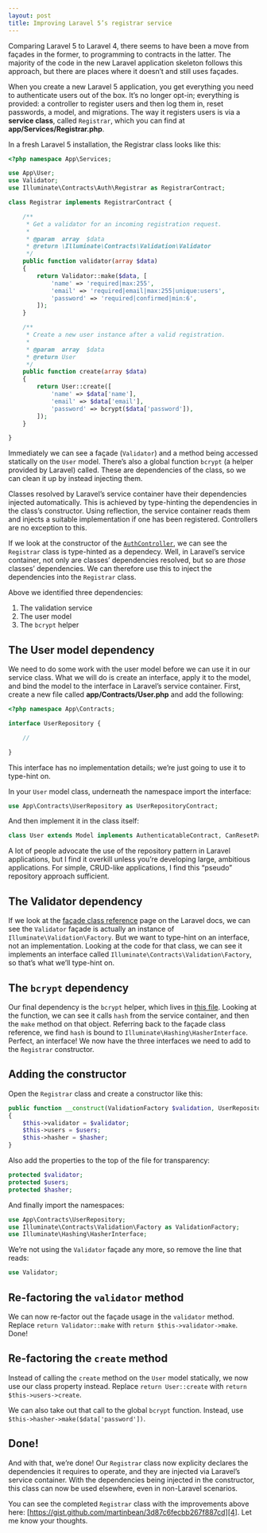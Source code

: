 ```yaml
---
layout: post
title: Improving Laravel 5’s registrar service
---
```

Comparing Laravel 5 to Laravel 4, there seems to have been a move from façades in the former, to programming to contracts in the latter.
The majority of the code in the new Laravel application skeleton follows this approach, but there are places where it doesn’t and still uses façades.

When you create a new Laravel 5 application, you get everything you need to authenticate users out of the box.
It’s no longer opt-in; everything is provided: a controller to register users and then log them in, reset passwords, a model, and migrations.
The way it registers users is via a **service class**, called `Registrar`, which you can find at **app/Services/Registrar.php**.

In a fresh Laravel 5 installation, the Registrar class looks like this:

```php
<?php namespace App\Services;

use App\User;
use Validator;
use Illuminate\Contracts\Auth\Registrar as RegistrarContract;

class Registrar implements RegistrarContract {

	/**
	 * Get a validator for an incoming registration request.
	 *
	 * @param  array  $data
	 * @return \Illuminate\Contracts\Validation\Validator
	 */
	public function validator(array $data)
	{
		return Validator::make($data, [
			'name' => 'required|max:255',
			'email' => 'required|email|max:255|unique:users',
			'password' => 'required|confirmed|min:6',
		]);
	}

	/**
	 * Create a new user instance after a valid registration.
	 *
	 * @param  array  $data
	 * @return User
	 */
	public function create(array $data)
	{
		return User::create([
			'name' => $data['name'],
			'email' => $data['email'],
			'password' => bcrypt($data['password']),
		]);
	}

}
```

Immediately we can see a façade (`Validator`) and a method being accessed statically on the `User` model.
There’s also a global function `bcrypt` (a helper provided by Laravel) called.
These are dependencies of the class, so we can clean it up by instead injecting them.

Classes resolved by Laravel’s service container have their dependencies injected automatically.
This is achieved by type-hinting the dependencies in the class’s constructor.
Using reflection, the service container reads them and injects a suitable implementation if one has been registered.
Controllers are no exception to this.

If we look at the constructor of the [`AuthController`][0], we can see the `Registrar` class is type-hinted as a dependecy.
Well, in Laravel’s service container, not only are classes’ dependencies resolved, but so are *those* classes’ dependencies.
We can therefore use this to inject the dependencies into the `Registrar` class.

Above we identified three dependencies:

1. The validation service
2. The user model
3. The `bcrypt` helper

## The User model dependency

We need to do some work with the user model before we can use it in our service class.
What we will do is create an interface, apply it to the model, and bind the model to the interface in Laravel’s service container.
First, create a new file called **app/Contracts/User.php** and add the following:

```php
<?php namespace App\Contracts;

interface UserRepository {

	//

}
```

This interface has no implementation details; we’re just going to use it to type-hint on.

In your `User` model class, underneath the namespace import the interface:

```php
use App\Contracts\UserRepository as UserRepositoryContract;
```

And then implement it in the class itself:

```php
class User extends Model implements AuthenticatableContract, CanResetPasswordContract, UserRepositoryContract {
```

A lot of people advocate the use of the repository pattern in Laravel applications, but I find it overkill unless you’re developing large, ambitious applications.
For simple, CRUD-like applications, I find this “pseudo” repository approach sufficient.

## The Validator dependency

If we look at the [façade class reference][1] page on the Laravel docs, we can see the `Validator` façade is actually an instance of `Illuminate\Validation\Factory`.
But we want to type-hint on an interface, not an implementation.
Looking at the code for that class, we can see it implements an interface called `Illuminate\Contracts\Validation\Factory`, so that’s what we’ll type-hint on.

## The `bcrypt` dependency

Our final dependency is the `bcrypt` helper, which lives in [this file][3].
Looking at the function, we can see it calls `hash` from the service container, and then the `make` method on that object.
Referring back to the façade class reference, we find `hash` is bound to `Illuminate\Hashing\HasherInterface`.
Perfect, an interface! We now have the three interfaces we need to add to the `Registrar` constructor.

## Adding the constructor

Open the `Registrar` class and create a constructor like this:

```php
public function __construct(ValidationFactory $validation, UserRepository $users, HasherInterface $hasher)
{
	$this->validator = $validator;
	$this->users = $users;
	$this->hasher = $hasher;
}
```

Also add the properties to the top of the file for transparency:

```php
protected $validator;
protected $users;
protected $hasher;
```

And finally import the namespaces:

```php
use App\Contracts\UserRepository;
use Illuminate\Contracts\Validation\Factory as ValidationFactory;
use Illuminate\Hashing\HasherInterface;
```

We’re not using the `Validator` façade any more, so remove the line that reads:

```php
use Validator;
```

## Re-factoring the `validator` method

We can now re-factor out the façade usage in the `validator` method.
Replace `return Validator::make` with `return $this->validator->make`. Done!

## Re-factoring the `create` method

Instead of calling the `create` method on the `User` model statically, we now use our class property instead.
Replace `return User::create` with `return $this->users->create`.

We can also take out that call to the global `bcrypt` function.
Instead, use `$this->hasher->make($data['password'])`.

## Done!

And with that, we’re done!
Our `Registrar` class now explicity declares the dependencies it requires to operate, and they are injected via Laravel’s service container.
With the dependencies being injected in the constructor, this class can now be used elsewhere, even in non-Laravel scenarios.

You can see the completed `Registrar` class with the improvements above here:
[https://gist.github.com/martinbean/3d87c6fecbb267f887cd][4].
Let me know your thoughts.

[0]: https://github.com/laravel/laravel/blob/master/app/Http/Controllers/Auth/AuthController.php
[1]: http://laravel.com/docs/master/facades#facade-class-reference
[2]: https://github.com/laravel/framework/blob/5.0/src/Illuminate/Validation/Factory.php
[3]: https://github.com/laravel/framework/blob/5.0/src/Illuminate/Foundation/helpers.php
[4]: https://gist.github.com/martinbean/3d87c6fecbb267f887cd
